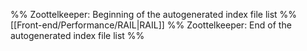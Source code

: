 %% Zoottelkeeper: Beginning of the autogenerated index file list  %%
 [[Front-end/Performance/RAIL|RAIL]]
%% Zoottelkeeper: End of the autogenerated index file list  %%
